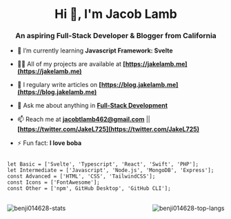 <h1 align="center">Hi 👋, I'm Jacob Lamb</h1>
<h3 align="center">An aspiring Full-Stack Developer & Blogger from California</h3>

- 🌱 I’m currently learning **Javascript Framework: Svelte**

- 👨‍💻 All of my projects are available at **[https://jakelamb.me](https://jakelamb.me)**

- 📝 I regulary write articles on **[https://blog.jakelamb.me](https://blog.jakelamb.me)**

- 💬 Ask me about anything in  **[Full-Stack Development](https://stackoverflow.com/users/12067372/lambsbaaacode?tab=profile)**

- 📫 Reach me at **[jacobtlamb462@gmail.com](mailto:jacobtlamb462@gmail.com)** || **[https://twitter.com/JakeL725](https://twitter.com/JakeL725)**

- ⚡ Fun fact: **I love boba**

<pre>
<code>
let Basic = ['Svelte', 'Typescript', 'React', 'Swift', 'PHP'];
let Intermediate = ['Javascript', 'Node.js', 'MongoDB', 'Express'];
const Advanced = ['HTML', 'CSS', 'TailwindCSS'];
const Icons = ['FontAwesome'];
const Other = ['npm', GitHub Desktop', 'GitHub CLI'];
</code>
</pre>

<p><img align="left" src="https://github-readme-stats.vercel.app/api?username=benji014628&show_icons=true" alt="benji014628-stats" /></p>
<p><img align="right" src="https://github-readme-stats.vercel.app/api/top-langs/?username=benji014628" alt="benji014628-top-langs" /></p>
